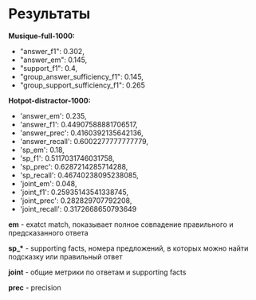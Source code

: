 # Результаты
__Musique-full-1000:__
- "answer_f1": 0.302,
- "answer_em": 0.145,
- "support_f1": 0.4,
- "group_answer_sufficiency_f1": 0.145,
- "group_support_sufficiency_f1": 0.265

__Hotpot-distractor-1000:__
- 'answer_em': 0.235,
- 'answer_f1': 0.44907588881706517,
- 'answer_prec': 0.4160392135642136,
- 'answer_recall': 0.6002277777777779,
- 'sp_em': 0.18,
- 'sp_f1': 0.5117031746031758,
- 'sp_prec': 0.6287214285714288,
- 'sp_recall': 0.46740238095238085,
- 'joint_em': 0.048,
- 'joint_f1': 0.25935143541338745,
- 'joint_prec': 0.282829707792208,
- 'joint_recall': 0.3172668650793649

__em__ - exatct match, показывает полное совпадение правильного и предсказанного ответа

__sp\_*__ - supporting facts, номера предложений, в которых можно найти подсказку или правильный ответ

__joint__ - общие метрики по ответам и supporting facts

__prec__ - precision
